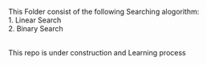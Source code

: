 This Folder consist of the following Searching alogorithm:
<br /> 1. Linear Search
<br /> 2. Binary Search





<br /> This repo is under construction and Learning process
